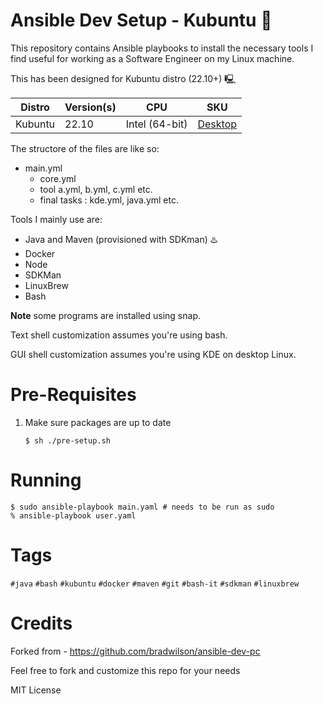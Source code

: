 # Ansible Dev Setup - Kubuntu 🐧

This repository contains Ansible playbooks to install the necessary tools I find useful for
working as a Software Engineer on my Linux machine.

This has been designed for Kubuntu distro (22.10+) 🖳

| Distro  | Version(s) | CPU            | SKU                                        |
|---------|------------|----------------|--------------------------------------------|
| Kubuntu | 22.10      | Intel (64-bit) | [Desktop](https://kubuntu.org/getkubuntu/) |

The structore of the files are like so:

  - main.yml
    - core.yml
    - tool a.yml, b.yml, c.yml etc.
    - final tasks : kde.yml, java.yml etc.

Tools I mainly use are:

- Java and Maven (provisioned with SDKman) ♨️
- Docker
- Node
- SDKMan
- LinuxBrew
- Bash

**Note** some programs are installed using snap.


Text shell customization assumes you're using bash.

GUI shell customization assumes you're using KDE on desktop Linux.


# Pre-Requisites

1. Make sure packages are up to date

   ```shell
   $ sh ./pre-setup.sh
   ```

# Running

```shell
$ sudo ansible-playbook main.yaml # needs to be run as sudo
% ansible-playbook user.yaml
```

# Tags

`#java` `#bash` `#kubuntu` `#docker` `#maven` `#git` `#bash-it` `#sdkman` `#linuxbrew`

# Credits

Forked from - https://github.com/bradwilson/ansible-dev-pc

Feel free to fork and customize this repo for your needs

MIT License
